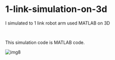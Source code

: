 # 1-link-simulation-on-3d
I simulated to 1 link robot arm used MATLAB on 3D

<br/>

This simulation code is MATLAB code. 

![img8](https://user-images.githubusercontent.com/28477132/148680323-e2420121-dc99-4ef0-826e-ab20045d6eaf.gif)

